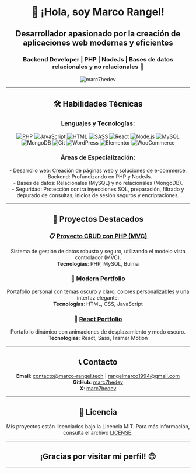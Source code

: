 <h1 align="center">👋 ¡Hola, soy Marco Rangel!</h1>
<h2 align="center">Desarrollador apasionado por la creación de aplicaciones web modernas y eficientes</h2>
<h3 align="center">Backend Developer | PHP | NodeJs | Bases de datos relacionales y no relacionales 🚀</h3>

<p align="center"> 
    <img src="https://komarev.com/ghpvc/?username=marc7hedev&label=Profile%20views&color=0e75b6&style=flat" alt="marc7hedev" />
</p>

---

<h2 align="center">🛠️ Habilidades Técnicas</h2>

<h3 align="center">Lenguajes y Tecnologías:</h3>

<p align="center">
    <img src="https://img.shields.io/badge/-PHP-777BB4?logo=php&logoColor=white" alt="PHP" />
    <img src="https://img.shields.io/badge/-JavaScript-F7DF1E?logo=javascript&logoColor=white" alt="JavaScript" />
    <img src="https://img.shields.io/badge/-HTML-E34F26?logo=html5&logoColor=white" alt="HTML" />
    <img src="https://img.shields.io/badge/-SASS-CC6699?logo=sass&logoColor=white" alt="SASS" />
    <img src="https://img.shields.io/badge/-React-61DAFB?logo=react&logoColor=white" alt="React" />
    <img src="https://img.shields.io/badge/-Node.js-339933?logo=node.js&logoColor=white" alt="Node.js" />
    <img src="https://img.shields.io/badge/-MySQL-4479A1?logo=mysql&logoColor=white" alt="MySQL" />
    <img src="https://img.shields.io/badge/-MongoDB-47A248?logo=mongodb&logoColor=white" alt="MongoDB" />
    <img src="https://img.shields.io/badge/-Git-F05032?logo=git&logoColor=white" alt="Git" />
    <img src="https://img.shields.io/badge/-WordPress-21759B?logo=wordpress&logoColor=white" alt="WordPress" />
    <img src="https://img.shields.io/badge/-Elementor-9146FF?logo=elementor&logoColor=white" alt="Elementor" />
    <img src="https://img.shields.io/badge/-WooCommerce-96588A?logo=woocommerce&logoColor=white" alt="WooCommerce" />
</p>

<h3 align="center">Áreas de Especialización:</h3>

<p align="center">
    - Desarrollo web: Creación de páginas web y soluciones de e-commerce.<br>
    - Backend: Profundizando en PHP y NodeJs.<br>
    - Bases de datos: Relacionales (MySQL) y no relacionales (MongoDB).<br>
    - Seguridad: Protección contra inyecciones SQL, preparación, filtrado y depurado de consultas, inicios de sesión seguros y encriptaciones.<br>
</p>

---

<h2 align="center">🌟 Proyectos Destacados</h2>

<h3 align="center">📋 <a href="https://github.com/marc7hedev/MVCProject">Proyecto CRUD con PHP (MVC)</a></h3>
<p align="center">
    Sistema de gestión de datos robusto y seguro, utilizando el modelo vista controlador (MVC).<br>
    <strong>Tecnologías</strong>: PHP, MySQL, Bulma
</p>

<h3 align="center">🎨 <a href="https://github.com/marc7hedev/portfoliov1">Modern Portfolio</a></h3>
<p align="center">
    Portafolio personal con temas oscuro y claro, colores personalizables y una interfaz elegante.<br>
    <strong>Tecnologías</strong>: HTML, CSS, JavaScript
</p>

<h3 align="center">💼 <a href="https://marco-rangel.tech">React Portfolio</a></h3>
<p align="center">
    Portafolio dinámico con animaciones de desplazamiento y modo oscuro.<br>
    <strong>Tecnologías</strong>: React, Sass, Framer Motion
</p>

---

<h2 align="center">📞 Contacto</h2>

<p align="center">
    <strong>Email</strong>: <a href="mailto:contacto@marco-rangel.tech">contacto@marco-rangel.tech</a> | <a href="mailto:rangelmarco1994@gmail.com">rangelmarco1994@gmail.com</a><br>
    <strong>GitHub</strong>: <a href="https://github.com/marc7hedev">marc7hedev</a><br>
    <strong>X</strong>: <a href="https://x.com/MarcSie7e">marc7hedev</a>
</p>

---

<h2 align="center">📄 Licencia</h2>

<p align="center">
    Mis proyectos están licenciados bajo la Licencia MIT. Para más información, consulta el archivo <a href="https://github.com/marc7hedev?tab=repositories">LICENSE</a>.
</p>

---

<h2 align="center">¡Gracias por visitar mi perfil! 😊</h2>

---

